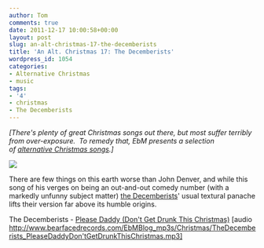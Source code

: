 ```yaml
---
author: Tom
comments: true
date: 2011-12-17 10:00:58+00:00
layout: post
slug: an-alt-christmas-17-the-decemberists
title: 'An Alt. Christmas 17: The Decemberists'
wordpress_id: 1054
categories:
- Alternative Christmas
- music
tags:
- '4'
- christmas
- The Decemberists
---
```


_[There's plenty of great Christmas songs out there, but most suffer terribly from over-exposure.  To remedy that, EbM presents a selection of [alternative Christmas songs](http://eatenbymonsters.wordpress.com/category/alternative-christmas/).]_

[![](http://eatenbymonsters.files.wordpress.com/2011/12/the_decemberists_umbrella.jpg)](http://eatenbymonsters.files.wordpress.com/2011/12/the_decemberists_umbrella.jpg)

There are few things on this earth worse than John Denver, and while this song of his verges on being an out-and-out comedy number (with a markedly unfunny subject matter) [the Decemberists](http://decemberists.com/)' usual textural panache lifts their version far above its humble origins.

The Decemberists - [Please Daddy (Don't Get Drunk This Christmas)](http://www.bearfacedrecords.com/EbMBlog_mp3s/Christmas/TheDecemberists_PleaseDaddyDon'tGetDrunkThisChristmas.mp3) [audio http://www.bearfacedrecords.com/EbMBlog_mp3s/Christmas/TheDecemberists_PleaseDaddyDon'tGetDrunkThisChristmas.mp3]
